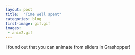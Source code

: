 ```yaml
---
layout: post
title:  "Time well spent"
categories: blog
first-image: gif.gif
images:
 - anim2.gif
---
```

I found out that you can animate from sliders in Grashopper!
